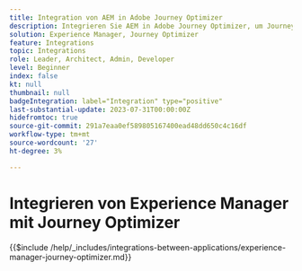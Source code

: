 ```yaml
---
title: Integration von AEM in Adobe Journey Optimizer
description: Integrieren Sie AEM in Adobe Journey Optimizer, um Journey für Kunden zu erstellen und zu verwalten.
solution: Experience Manager, Journey Optimizer
feature: Integrations
topic: Integrations
role: Leader, Architect, Admin, Developer
level: Beginner
index: false
kt: null
thumbnail: null
badgeIntegration: label="Integration" type="positive"
last-substantial-update: 2023-07-31T00:00:00Z
hidefromtoc: true
source-git-commit: 291a7eaa0ef589805167400ead48dd650c4c16df
workflow-type: tm+mt
source-wordcount: '27'
ht-degree: 3%

---
```



# Integrieren von Experience Manager mit Journey Optimizer

{{$include /help/_includes/integrations-between-applications/experience-manager-journey-optimizer.md}}
